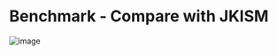 # Benchmark ‐ Compare with JKISM

![image](https://github.com/NEVSTOP-LAB/Communicable-State-Machine/assets/8196752/747e959d-55fe-4d60-877c-307c4cdd403b)
